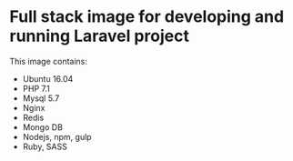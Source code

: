 # Full stack image for developing and running Laravel project

This image contains:
- Ubuntu 16.04
- PHP 7.1
- Mysql 5.7
- Nginx
- Redis
- Mongo DB
- Nodejs, npm, gulp
- Ruby, SASS
